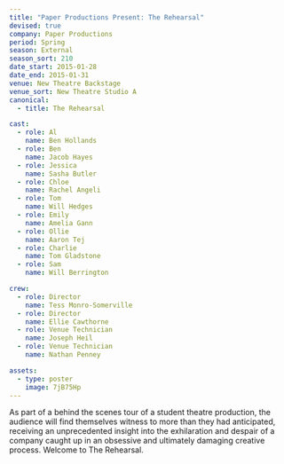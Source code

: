 ```yaml
---
title: "Paper Productions Present: The Rehearsal"
devised: true
company: Paper Productions
period: Spring
season: External
season_sort: 210
date_start: 2015-01-28
date_end: 2015-01-31
venue: New Theatre Backstage
venue_sort: New Theatre Studio A
canonical:
  - title: The Rehearsal

cast:
  - role: Al
    name: Ben Hollands
  - role: Ben
    name: Jacob Hayes
  - role: Jessica
    name: Sasha Butler
  - role: Chloe
    name: Rachel Angeli
  - role: Tom
    name: Will Hedges
  - role: Emily
    name: Amelia Gann
  - role: Ollie
    name: Aaron Tej
  - role: Charlie
    name: Tom Gladstone
  - role: Sam
    name: Will Berrington

crew:
  - role: Director
    name: Tess Monro-Somerville
  - role: Director
    name: Ellie Cawthorne
  - role: Venue Technician
    name: Joseph Heil
  - role: Venue Technician
    name: Nathan Penney

assets:
  - type: poster
    image: 7jB75Hp
---
```


As part of a behind the scenes tour of a student theatre production, the audience will find themselves witness to more than they had anticipated, receiving an unprecedented insight into the exhilaration and despair of a company caught up in an obsessive and ultimately damaging creative process. Welcome to The Rehearsal.
